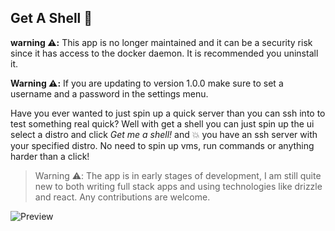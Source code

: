 ## Get A Shell 🐚

**warning ⚠️:** This app is no longer maintained and it can be a security risk since it has access to the docker daemon. It is recommended you uninstall it.

**Warning ⚠️:** If you are updating to version 1.0.0 make sure to set a username and a password in the settings menu.

Have you ever wanted to just spin up a quick server than you can ssh into to test something real quick? Well with get a shell
you can just spin up the ui select a distro and click _Get me a shell!_ and 💥 you have an ssh server with your specified distro. No need to spin up vms, run commands or anything harder than a click!

> Warning ⚠️: The app is in early stages of development, I am still quite new to both writing full stack apps and using technologies like drizzle and react. Any contributions are welcome.

![Preview](https://github.com/steveiliop56/getashell/blob/main/screenshots/app.png?raw=true)
